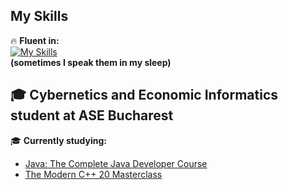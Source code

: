 ## My Skills  

🔥 **Fluent in:**  
[![My Skills](https://skillicons.dev/icons?i=java,python,c,cpp,cs)](https://skillicons.dev)  
**(sometimes I speak them in my sleep)**  

## 🎓 **Cybernetics and Economic Informatics student at ASE Bucharest**  

 🎓 **Currently studying:**  
- [Java: The Complete Java Developer Course](https://www.udemy.com/course/java-the-complete-java-developer-course/learn/lecture/34999022?start=0#overview)  
- [The Modern C++ 20 Masterclass](https://www.udemy.com/course/the-modern-cpp-20-masterclass/learn/lecture/18982960?start=0#overview)

